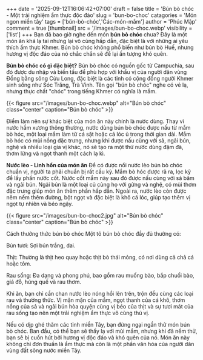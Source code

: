 +++
date = '2025-09-12T16:06:42+07:00'
draft = false
title = 'Bún bò chóc - Một trải nghiệm ẩm thực độc đáo'
slug = 'bun-bo-choc'
catagories = 'Món ngon miền tây'
tags = ['bún-bò-chóc','Các-món-mắm']
author = 'Phúc Mập'
comment = true
[thumbnail]
    src = '/images/bun-bo-choc.webp'
    visibility = ['list']
+++
Bạn đã bao giờ nghe đến món **bún bò chóc** chưa? Đây là một món ăn khá lạ tai nhưng lại vô cùng hấp dẫn, đặc biệt là với những ai yêu thích ẩm thực Khmer. Bún bò chóc không phổ biến như bún bò Huế, nhưng hương vị độc đáo của nó chắc chắn sẽ để lại ấn tượng khó quên.

**Bún bò chóc có gì đặc biệt?**
Bún bò chóc có nguồn gốc từ Campuchia, sau đó được du nhập và biến tấu để phù hợp với khẩu vị của người dân vùng Đồng bằng sông Cửu Long, đặc biệt là các tỉnh có cộng đồng người Khmer sinh sống như Sóc Trăng, Trà Vinh. Tên gọi "bún bò chóc" nghe có vẻ lạ, nhưng thực chất "chóc" trong tiếng Khmer có nghĩa là mắm.

{{< figure src="/images/bun-bo-choc.webp" alt="Bún bò chóc" class="center" caption="Bún bò chóc" >}}

Điểm làm nên sự khác biệt của món ăn này chính là nước dùng. Thay vì nước hầm xương thông thường, nước dùng bún bò chóc được nấu từ mắm bò hóc, một loại mắm làm từ cá sặt hoặc cá lóc ủ trong thời gian dài. Mắm bò hóc có mùi nồng đặc trưng, nhưng khi được nấu cùng với sả, ngải bún, nghệ và nhiều loại gia vị khác, nó sẽ tạo ra một thứ nước dùng đậm đà, thơm lừng và ngọt thanh một cách lạ kì.

**Nước lèo - Linh hồn của món ăn**
Để có được nồi nước lèo bún bò chóc chuẩn vị, người ta phải chuẩn bị rất cầu kỳ. Mắm bò hóc được rã ra, lọc kỹ để lấy phần nước cốt. Nước cốt mắm này sau đó được nấu cùng với sả băm và ngải bún. Ngải bún là một loại củ cùng họ với gừng và nghệ, có mùi thơm đặc trưng giúp món ăn thêm phần hấp dẫn. Ngoài ra, nước lèo còn được nêm nếm thêm đường, bột ngọt và đặc biệt là khô cá lóc, giúp tạo thêm vị ngọt tự nhiên và béo ngậy.

{{< figure src="/images/bun-bo-choc2.jpg" alt="Bún bò chóc" class="center" caption="Bún bò chóc" >}}

Cách thưởng thức bún bò chóc
Một tô bún bò chóc đầy đủ thường có:

Bún tươi: Sợi bún trắng, dai.

Thịt: Thường là thịt heo quay hoặc thịt bò thái mỏng, có nơi dùng cả chả cá hoặc tôm.

Rau sống: Đa dạng và phong phú, bao gồm rau muống bào, bắp chuối bào, giá đỗ, húng quế và rau thơm.

Khi ăn, bạn chỉ cần chan nước lèo nóng hổi lên trên, trộn đều cùng các loại rau và thưởng thức. Vị mặn mặn của mắm, ngọt thanh của cá khô, thơm nồng của sả và ngải bún hòa quyện cùng vị béo của thịt và sự tươi mát của rau sống tạo nên một trải nghiệm ẩm thực vô cùng thú vị.

Nếu có dịp ghé thăm các tỉnh miền Tây, bạn đừng ngại ngần thử món bún bò chóc. Ban đầu, có thể bạn sẽ thấy lạ với mùi mắm, nhưng khi đã nếm thử, bạn sẽ bị cuốn hút bởi hương vị độc đáo và khó quên của nó. Món ăn này không chỉ đơn thuần là ẩm thực mà còn là một phần văn hóa của người dân vùng đất sông nước miền Tây.